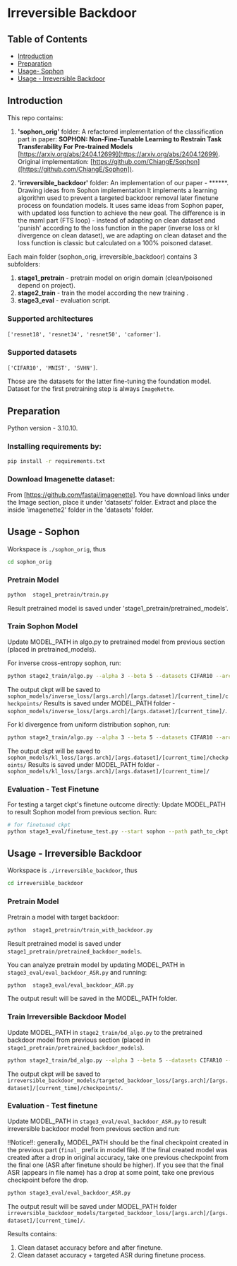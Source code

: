# Irreversible Backdoor


## Table of Contents
+ [Introduction](https://github.com/shaniz/Sophon/blob/ee37552f6abc8f0c26003c6bdc5ffb0dce590398/Readme.md#L17)
+ [Preparation](https://github.com/shaniz/Sophon/blob/ee37552f6abc8f0c26003c6bdc5ffb0dce590398/Readme.md#L32)
+ [Usage- Sophon](https://github.com/shaniz/Sophon/blob/7904899cc9cef93f63d5149e7abf248f642ba5d3/Readme.md#L44)
+ [Usage - Irreversible Backdoor](https://github.com/shaniz/Sophon/blob/7904899cc9cef93f63d5149e7abf248f642ba5d3/Readme.md#L93)

## Introduction
This repo contains:

1. **'sophon_orig'** folder: A refactored implementation of the classification part in paper: **SOPHON: Non-Fine-Tunable Learning to Restrain Task Transferability
For Pre-trained Models** [https://arxiv.org/abs/2404.12699](https://arxiv.org/abs/2404.12699). 
Original implementation: [https://github.com/ChiangE/Sophon]([https://github.com/ChiangE/Sophon]).

2. **'irreversible_backdoor'** folder: An implementation of our paper - ******. Drawing ideas from Sophon implementation
It implements a learning algorithm used to prevent a targeted backdoor removal later finetune process on foundation models. 
It uses same ideas from Sophon paper, with updated loss function to achieve the new goal. The difference is in the maml part (FTS loop) - instead of adapting on clean dataset and 'punish' according to the loss function in the paper (inverse loss or kl divergence on  clean dataset), we are adapting on clean dataset and the loss function is classic but calculated on a 100% poisoned dataset. 

Each main folder (sophon_orig, irreversible_backdoor) contains 3 subfolders:
1. **stage1_pretrain** - pretrain model on origin domain (clean/poisoned depend on project).
2. **stage2_train** - train the model according the new training .
3. **stage3_eval** - evaluation script.


### Supported architectures
`['resnet18', 'resnet34', 'resnet50', 'caformer']`.
### Supported datasets
`['CIFAR10', 'MNIST', 'SVHN']`.

Those are the datasets for the latter fine-tuning the foundation model. Dataset for the first pretraining step is always `ImageNette`.  


## Preparation

Python version - 3.10.10.

### Installing requirements by:
```bash
pip install -r requirements.txt
```

### Download Imagenette dataset:
From [https://github.com/fastai/imagenette]. 
You have download links under the Image section, place it under 'datasets' folder.
Extract and place the inside 'imagenette2' folder in the 'datasets' folder.


## Usage - Sophon

Workspace is `./sophon_orig`, thus

```bash
cd sophon_orig
```

### Pretrain Model

```bash
python  stage1_pretrain/train.py
```
Result pretrained model is saved under 'stage1_pretrain/pretrained_models'.

### Train Sophon Model
Update MODEL_PATH in algo.py to pretrained model from previous section (placed in pretrained_models).

For inverse cross-entropy sophon, run:

```bash
python stage2_train/algo.py --alpha 3 --beta 5 --datasets CIFAR10 --arch resnet18
```

The output ckpt will be saved to `sophon_models/inverse_loss/[args.arch]/[args.dataset]/[current_time]/checkpoints/`
Results is saved under MODEL_PATH folder - `sophon_models/inverse_loss/[args.arch]/[args.dataset]/[current_time]/`.


For kl divergence from uniform distribution sophon, run:

```bash
python stage2_train/algo.py --alpha 3 --beta 5 --datasets CIFAR10 --arch resnet18 --loss_type kl
```
The output ckpt will be saved to `sophon_models/kl_loss/[args.arch]/[args.dataset]/[current_time]/checkpoints/`
Results is saved under MODEL_PATH folder - `sophon_models/kl_loss/[args.arch]/[args.dataset]/[current_time]/`


### Evaluation - Test Finetune

For testing a target ckpt's finetune outcome directly:
Update MODEL_PATH to result Sophon model from previous section.
Run:

```bash
# for finetuned ckpt
python stage3_eval/finetune_test.py --start sophon --path path_to_ckpt
```


## Usage - Irreversible Backdoor

Workspace is `./irreversible_backdoor`, thus

```bash
cd irreversible_backdoor
```

### Pretrain Model

Pretrain a model with target backdoor:
```bash
python  stage1_pretrain/train_with_backdoor.py
```
Result pretrained model is saved under `stage1_pretrain/pretrained_backdoor_models`.

You can analyze pretrain model by updating MODEL_PATH in `stage3_eval/eval_backdoor_ASR.py` and running:
```bash
python  stage3_eval/eval_backdoor_ASR.py
```

The output result will be saved in the MODEL_PATH folder.


### Train Irreversible Backdoor Model
Update MODEL_PATH in `stage2_train/bd_algo.py` to the pretrained backdoor model from previous section (placed in `stage1_pretrain/pretrained_backdoor_models`).
```bash
python stage2_train/bd_algo.py --alpha 3 --beta 5 --datasets CIFAR10 --arch resnet18
```

The output ckpt will be saved to `irreversible_backdoor_models/targeted_backdoor_loss/[args.arch]/[args.dataset]/[current_time]/checkpoints/`.


### Evaluation - Test finetune
Update MODEL_PATH in `stage3_eval/eval_backdoor_ASR.py` to result irreversible backdoor model from previous section and run:

!!Notice!!: generally, MODEL_PATH should be the final checkpoint created in the previous part (`final_` prefix in model file). 
If the final created model was created after a drop in original accuracy, take one previous checkpoint from the final one (ASR after finetune should be higher).
If you see that the final ASR (appears in file name) has a drop at some point, take one previous checkpoint before the drop.

```bash
python stage3_eval/eval_backdoor_ASR.py
```
The output result will be saved under MODEL_PATH folder `irreversible_backdoor_models/targeted_backdoor_loss/[args.arch]/[args.dataset]/[current_time]/`.

Results contains:
1. Clean dataset accuracy before and after finetune.
2. Clean dataset accuracy + targeted ASR during finetune process.
